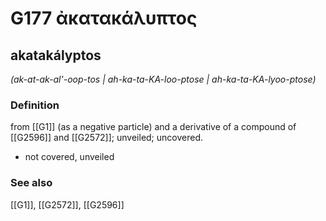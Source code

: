 # G177 ἀκατακάλυπτος

## akatakályptos

_(ak-at-ak-al'-oop-tos | ah-ka-ta-KA-loo-ptose | ah-ka-ta-KA-lyoo-ptose)_

### Definition

from [[G1]] (as a negative particle) and a derivative of a compound of [[G2596]] and [[G2572]]; unveiled; uncovered.

- not covered, unveiled

### See also

[[G1]], [[G2572]], [[G2596]]

